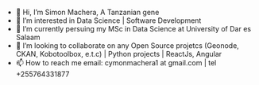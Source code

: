 - 👋 Hi, I’m Simon Machera, A Tanzanian gene
- 👀 I’m interested in  Data Science | Software Development
- 🌱 I’m currently persuing my MSc in Data Science at University of Dar es Salaam
- 💞️ I’m looking to collaborate on any Open Source projetcs (Geonode, CKAN, Kobotoolbox, e.t.c) | Python projects | ReactJs, Angular
- 📫 How to reach me email: cymonmachera1 at gmail.com  | tel +255764331877


